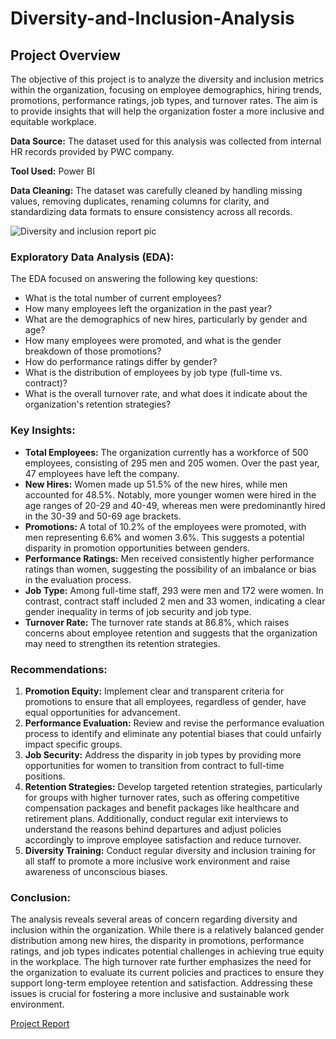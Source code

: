 # Diversity-and-Inclusion-Analysis

## Project Overview

The objective of this project is to analyze the diversity and inclusion metrics within the organization, focusing on employee demographics, hiring trends, promotions, performance ratings, job types, and turnover rates. The aim is to provide insights that will help the organization foster a more inclusive and equitable workplace.

**Data Source:** The dataset used for this analysis was collected from internal HR records provided by PWC company.

**Tool Used:** Power BI 

**Data Cleaning:**
The dataset was carefully cleaned by handling missing values, removing duplicates, renaming columns for clarity, and standardizing data formats to ensure consistency across all records.


![Diversity and inclusion report pic](https://github.com/user-attachments/assets/290b6ab4-cb6e-43a9-9a40-73058077a627)


### **Exploratory Data Analysis (EDA):**
The EDA focused on answering the following key questions:
- What is the total number of current employees?
- How many employees left the organization in the past year?
- What are the demographics of new hires, particularly by gender and age?
- How many employees were promoted, and what is the gender breakdown of those promotions?
- How do performance ratings differ by gender?
- What is the distribution of employees by job type (full-time vs. contract)?
- What is the overall turnover rate, and what does it indicate about the organization's retention strategies?

### **Key Insights:**
- **Total Employees:** The organization currently has a workforce of 500 employees, consisting of 295 men and 205 women. Over the past year, 47 employees have left the company.
- **New Hires:** Women made up 51.5% of the new hires, while men accounted for 48.5%. Notably, more younger women were hired in the age ranges of 20-29 and 40-49, whereas men were predominantly hired in the 30-39 and 50-69 age brackets.
- **Promotions:** A total of 10.2% of the employees were promoted, with men representing 6.6% and women 3.6%. This suggests a potential disparity in promotion opportunities between genders.
- **Performance Ratings:** Men received consistently higher performance ratings than women, suggesting the possibility of an imbalance or bias in the evaluation process.
- **Job Type:** Among full-time staff, 293 were men and 172 were women. In contrast, contract staff included 2 men and 33 women, indicating a clear gender inequality in terms of job security and job type.
- **Turnover Rate:** The turnover rate stands at 86.8%, which raises concerns about employee retention and suggests that the organization may need to strengthen its retention strategies.

### Recommendations:
1. **Promotion Equity:** Implement clear and transparent criteria for promotions to ensure that all employees, regardless of gender, have equal opportunities for advancement.
2. **Performance Evaluation:** Review and revise the performance evaluation process to identify and eliminate any potential biases that could unfairly impact specific groups.
3. **Job Security:** Address the disparity in job types by providing more opportunities for women to transition from contract to full-time positions.
4. **Retention Strategies:** Develop targeted retention strategies, particularly for groups with higher turnover rates, such as offering competitive compensation packages and benefit packages like healthcare and retirement plans. Additionally, conduct regular exit interviews to understand the reasons behind departures and adjust policies accordingly to improve employee satisfaction and reduce turnover.
5. **Diversity Training:** Conduct regular diversity and inclusion training for all staff to promote a more inclusive work environment and raise awareness of unconscious biases.


### Conclusion:
The analysis reveals several areas of concern regarding diversity and inclusion within the organization. While there is a relatively balanced gender distribution among new hires, the disparity in promotions, performance ratings, and job types indicates potential challenges in achieving true equity in the workplace. The high turnover rate further emphasizes the need for the organization to evaluate its current policies and practices to ensure they support long-term employee retention and satisfaction.
Addressing these issues is crucial for fostering a more inclusive and sustainable work environment.

[Project Report](https://app.powerbi.com/view?r=eyJrIjoiYjg2MWVkYWUtZDJiMS00ZWJhLTkxM2MtMjE3YjVhOWZjODc5IiwidCI6ImRjYjkyZTk2LWNkYzktNDg0NC05MzMyLWQwMzgwYzdjMTkyZiIsImMiOjN9)
